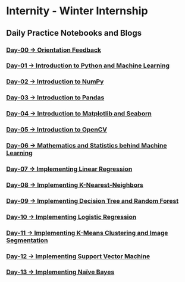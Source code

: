 # Internity - Winter Internship
## Daily Practice Notebooks and Blogs

### [Day-00    ->   	Orientation Feedback](https://github.com/itsDV7/Internity-Practice-Notebooks/tree/main/Day-00)
### [Day-01    ->    Introduction to Python and Machine Learning](https://github.com/itsDV7/Internity-Practice-Notebooks/tree/main/Day-01)
### [Day-02    ->    Introduction to NumPy](https://github.com/itsDV7/Internity-Practice-Notebooks/tree/main/Day-02)
### [Day-03    ->    Introduction to Pandas](https://github.com/itsDV7/Internity-Practice-Notebooks/tree/main/Day-03)
### [Day-04    ->    Introduction to Matplotlib and Seaborn](https://github.com/itsDV7/Internity-Practice-Notebooks/tree/main/Day-04)
### [Day-05    ->    Introduction to OpenCV](https://github.com/itsDV7/Internity-Practice-Notebooks/tree/main/Day-05)
### [Day-06    ->    Mathematics and Statistics behind Machine Learning](https://github.com/itsDV7/Internity-Practice-Notebooks/tree/main/Day-06)
### [Day-07    ->    Implementing Linear Regression](https://github.com/itsDV7/Internity-Practice-Notebooks/tree/main/Day-07)
### [Day-08    ->    Implementing K-Nearest-Neighbors](https://github.com/itsDV7/Internity-Practice-Notebooks/tree/main/Day-08)
### [Day-09    ->    Implementing Decision Tree and Random Forest](https://github.com/itsDV7/Internity-Practice-Notebooks/tree/main/Day-09)
### [Day-10    ->    Implementing Logistic Regression](https://github.com/itsDV7/Internity-Practice-Notebooks/tree/main/Day-10)
### [Day-11    ->    Implementing K-Means Clustering and Image Segmentation](https://github.com/itsDV7/Internity-Practice-Notebooks/tree/main/Day-11)
### [Day-12    ->    Implementing Support Vector Machine](https://github.com/itsDV7/Internity-Practice-Notebooks/tree/main/Day-12)
### [Day-13    ->    Implementing Naïve Bayes](https://github.com/itsDV7/Internity-Practice-Notebooks/tree/main/Day-13)
